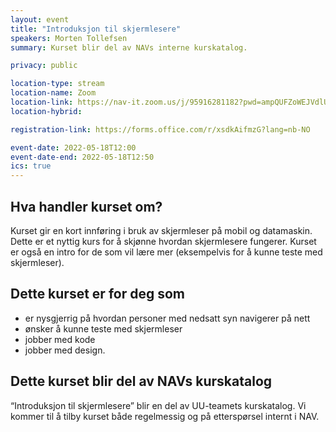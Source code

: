 ```yaml
---
layout: event
title: "Introduksjon til skjermlesere"
speakers: Morten Tollefsen
summary: Kurset blir del av NAVs interne kurskatalog.

privacy: public

location-type: stream
location-name: Zoom
location-link: https://nav-it.zoom.us/j/95916281182?pwd=ampQUFZoWEJVdlUwRVFuYzVLOEdlUT09
location-hybrid:

registration-link: https://forms.office.com/r/xsdkAifmzG?lang=nb-NO

event-date: 2022-05-18T12:00
event-date-end: 2022-05-18T12:50
ics: true
---
```

## Hva handler kurset om?
Kurset gir en kort innføring i bruk av skjermleser på mobil og datamaskin. Dette er et nyttig kurs for å skjønne hvordan skjermlesere fungerer. Kurset er også en intro for de som vil lære mer (eksempelvis for å kunne teste med skjermleser). 

## Dette kurset er for deg som
- er nysgjerrig på hvordan personer med nedsatt syn navigerer på nett
- ønsker å kunne teste med skjermleser
- jobber med kode
- jobber med design.

## Dette kurset blir del av NAVs kurskatalog
“Introduksjon til skjermlesere” blir en del av UU-teamets kurskatalog. Vi kommer til å tilby kurset både regelmessig og på etterspørsel internt i NAV. 
